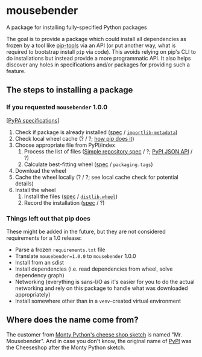 # mousebender
A package for installing fully-specified Python packages

The goal is to provide a package which could install all dependencies as frozen by a tool like [pip-tools](https://pypi.org/project/pip-tools/) via an API (or put another way, what is required to bootstrap install `pip` via code). This avoids relying on pip's CLI to do installations but instead provide a more programmatic API. It also helps discover any holes in specifications and/or packages for providing such a feature. 

## The steps to installing a package

### If you requested `mousebender` 1.0.0

[[PyPA specifications](https://packaging.python.org/specifications/)]

1. Check if package is already installed ([spec](https://packaging.python.org/specifications/recording-installed-packages/) / [`importlib-metadata`](https://pypi.org/project/importlib-metadata/))
1. Check local wheel cache (? / ?; [how pip does it](https://pip.pypa.io/en/stable/reference/pip_install/#caching))
1. Choose appropriate file from PyPI/index
   1. Process the list of files ([Simple repository spec](https://packaging.python.org/specifications/simple-repository-api/) / ?; [PyPI JSON API](https://warehouse.pypa.io/api-reference/json/) / ?)
   1. Calculate best-fitting wheel ([spec](https://packaging.python.org/specifications/platform-compatibility-tags/) / `packaging.tags`)
1. Download the wheel
1. Cache the wheel locally (? / ?; see local cache check for potential details)
1. Install the wheel
   1. Install the files ([spec](https://packaging.python.org/specifications/distribution-formats/) / [`distlib.wheel`](https://distlib.readthedocs.io/en/latest/tutorial.html#installing-from-wheels))
   1. Record the installation ([spec](https://packaging.python.org/specifications/recording-installed-packages/) / ?)

  
### Things left out that pip does

These might be added in the future, but they are not considered requirements for a 1.0 release:

* Parse a frozen `requirements.txt` file
* Translate `mousebender=1.0.0` to `mousebender` 1.0.0
* Install from an sdist
* Install dependencies (i.e. read dependencies from wheel, solve dependency graph)
* Networking (everything is sans-I/O as it's easier for you to do the actual networking and rely on this package to handle what was downloaded appropriately)
* Install somewhere other than in a `venv`-created virtual environment

## Where does the name come from?
The customer from [Monty Python's cheese shop sketch](https://en.wikipedia.org/wiki/Cheese_Shop_sketch) is named "Mr. Mousebender". And in case you don't know, the original name of [PyPI](https://pypi.org/) was the Cheeseshop after the Monty Python sketch.
